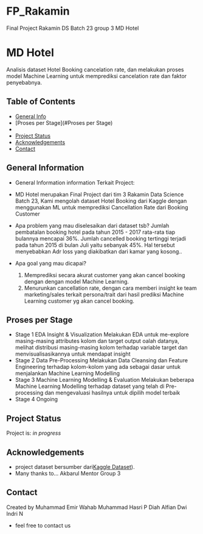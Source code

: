 # FP_Rakamin
Final Project Rakamin DS Batch 23 group 3 MD Hotel
# MD Hotel
Analisis dataset Hotel Booking cancelation rate, dan melakukan proses model Machine Learning untuk memprediksi cancelation rate dan faktor penyebabnya. 

## Table of Contents
* [General Info](#general-information)
* [Proses per Stage](#Proses per Stage)
* []()
* [Project Status](#project-status)
* [Acknowledgements](#acknowledgements)
* [Contact](#contact)


## General Information
- General Information information Terkait Project:
-  MD Hotel merupakan Final Project dari tim 3 Rakamin Data Science Batch 23, Kami mengolah dataset Hotel Booking dari Kaggle dengan menggunakan ML untuk memprediksi Cancellation Rate dari Booking Customer

- Apa problem yang mau diselesaikan dari dataset tsb? 
  Jumlah pembatalan booking hotel pada tahun 2015 - 2017 rata-rata tiap bulannya mencapai 36%. Jumlah cancelled booking tertinggi terjadi pada tahun 2015 di bulan Juli yaitu sebanyak 45%. Hal tersebut menyebabkan Adr loss yang diakibatkan dari kamar yang kosong..

- Apa goal yang mau dicapai? 
  1. Memprediksi secara akurat customer yang akan cancel booking dengan dengan model Machine Learning.
  2. Menurunkan cancellation rate, dengan cara memberi insight ke team marketing/sales terkait persona/trait dari hasil prediksi Machine Learning customer yg akan cancel booking.
  


## Proses per Stage
- Stage 1 EDA Insight & Visualization
  Melakukan EDA untuk me-explore masing-masing attributes kolom dan target output oalah datanya, melihat distribusi masing-masing kolom terhadap variable target dan menvisualisasikannya untuk mendapat insight 
- Stage 2 Data Pre-Processing
  Melakukan Data Cleansing dan Feature Engineering terhadap kolom-kolom yang ada sebagai dasar untuk menjalankan Machine Learning Modelling
- Stage 3 Machine Learning Modelling & Evaluation
  Melakukan beberapa Machine Learning Modelling terhadap dataset yang telah di Pre-processing dan mengevaluasi hasilnya untuk dipilih model terbaik
- Stage 4
  Ongoing

## Project Status
Project is: _in progress_

## Acknowledgements
- project dataset bersumber dari[Kaggle Dataset](https://www.kaggle.com/datasets/mojtaba142/hotel-booking)).
- Many thanks to...
  Akbarul Mentor Group 3
  
## Contact
Created by 
Muhammad Emir Wahab
Muhammad Hasri P
Diah Alfian
Dwi Indri N
- feel free to contact us
